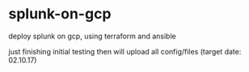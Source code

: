 # splunk-on-gcp
deploy splunk on gcp, using terraform and ansible

just finishing initial testing then will upload all config/files (target date: 02.10.17)
